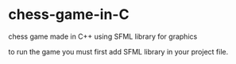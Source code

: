 # chess-game-in-C
chess game made in C++ using SFML library for graphics

to run the game you must first add SFML library in your project file.
